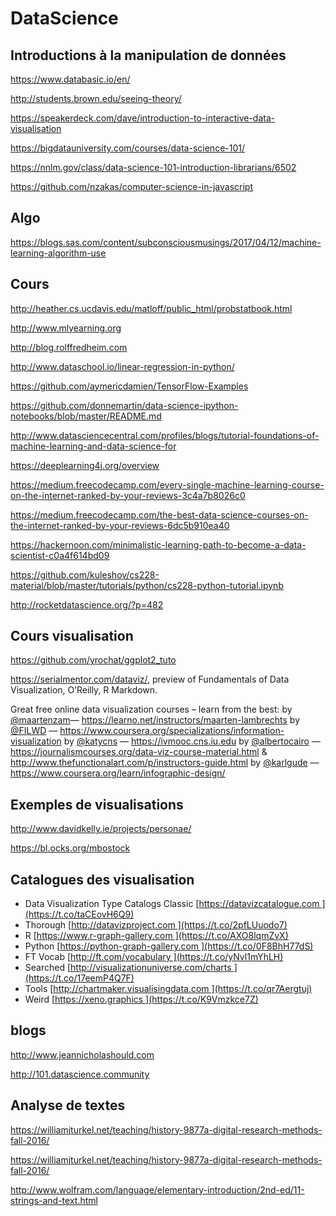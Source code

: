 # DataScience

## Introductions à la manipulation de données

https://www.databasic.io/en/

http://students.brown.edu/seeing-theory/

https://speakerdeck.com/dave/introduction-to-interactive-data-visualisation

https://bigdatauniversity.com/courses/data-science-101/

https://nnlm.gov/class/data-science-101-introduction-librarians/6502

https://github.com/nzakas/computer-science-in-javascript

## Algo

https://blogs.sas.com/content/subconsciousmusings/2017/04/12/machine-learning-algorithm-use

## Cours

http://heather.cs.ucdavis.edu/matloff/public_html/probstatbook.html

http://www.mlyearning.org

http://blog.rolffredheim.com

http://www.dataschool.io/linear-regression-in-python/

https://github.com/aymericdamien/TensorFlow-Examples

https://github.com/donnemartin/data-science-ipython-notebooks/blob/master/README.md

http://www.datasciencecentral.com/profiles/blogs/tutorial-foundations-of-machine-learning-and-data-science-for

https://deeplearning4j.org/overview

https://medium.freecodecamp.com/every-single-machine-learning-course-on-the-internet-ranked-by-your-reviews-3c4a7b8026c0

https://medium.freecodecamp.com/the-best-data-science-courses-on-the-internet-ranked-by-your-reviews-6dc5b910ea40

https://hackernoon.com/minimalistic-learning-path-to-become-a-data-scientist-c0a4f614bd09

https://github.com/kuleshov/cs228-material/blob/master/tutorials/python/cs228-python-tutorial.ipynb

http://rocketdatascience.org/?p=482

## Cours visualisation

<https://github.com/yrochat/ggplot2_tuto>

https://serialmentor.com/dataviz/, preview of Fundamentals of Data Visualization, O’Reilly, R Markdown.

Great free online data visualization courses – learn from the best:
by [@maartenzam](https://twitter.com/maartenzam)— <https://learno.net/instructors/maarten-lambrechts>
by [@FILWD](https://twitter.com/FILWD) — <https://www.coursera.org/specializations/information-visualization>
by [@katycns](https://twitter.com/katycns) — <https://ivmooc.cns.iu.edu>
by [@albertocairo](https://twitter.com/albertocairo) — <https://journalismcourses.org/data-viz-course-material.html> & <http://www.thefunctionalart.com/p/instructors-guide.html>
by [@karlgude](https://twitter.com/karlgude) — <https://www.coursera.org/learn/infographic-design/>

## Exemples de visualisations

http://www.davidkelly.ie/projects/personae/

https://bl.ocks.org/mbostock

## Catalogues des visualisation

- Data Visualization Type Catalogs Classic [https://datavizcatalogue.com ](https://t.co/taCEovH6Q9) 
- Thorough [http://datavizproject.com ](https://t.co/2pfLUuodo7) 
- R [https://www.r-graph-gallery.com ](https://t.co/AXO8lqmZvX) 
- Python [https://python-graph-gallery.com ](https://t.co/0F8BhH77dS) 
- FT Vocab [http://ft.com/vocabulary ](https://t.co/yNvl1mYhLH) 
- Searched [http://visualizationuniverse.com/charts ](https://t.co/17eemP4Q7F) 
- Tools [http://chartmaker.visualisingdata.com ](https://t.co/qr7Aergtuj) 
- Weird [https://xeno.graphics ](https://t.co/K9Vmzkce7Z)

## blogs

http://www.jeannicholashould.com

http://101.datascience.community

## Analyse de textes

https://williamjturkel.net/teaching/history-9877a-digital-research-methods-fall-2016/

https://williamjturkel.net/teaching/history-9877a-digital-research-methods-fall-2016/

http://www.wolfram.com/language/elementary-introduction/2nd-ed/11-strings-and-text.html
